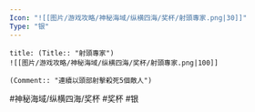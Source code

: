 ```yaml
---
Icon: "![[图片/游戏攻略/神秘海域/纵横四海/奖杯/射頭專家.png|30]]"
Type: "银"
---
```

```ad-common-silver-trophy
title: (Title:: "射頭專家")
![[图片/游戏攻略/神秘海域/纵横四海/奖杯/射頭專家.png|100]]

(Comment:: "連續以頭部射擊殺死5個敵人")
```

#神秘海域/纵横四海/奖杯 #奖杯 #银
